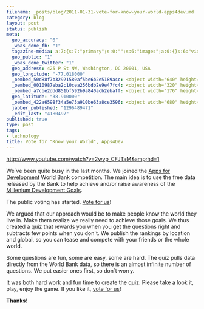 ```yaml
--- 
filename: _posts/blog/2011-01-31-vote-for-know-your-world-apps4dev.md
category: blog
layout: post
status: publish
meta: 
  geo_accuracy: "0"
  _wpas_done_fb: "1"
  tagazine-media: a:7:{s:7:"primary";s:0:"";s:6:"images";a:0:{}s:6:"videos";a:0:{}s:11:"image_count";s:1:"0";s:6:"author";s:7:"4180497";s:7:"blog_id";s:7:"8438084";s:9:"mod_stamp";s:19:"2011-02-01 20:43:44";}
  geo_public: "1"
  _wpas_done_twitter: "1"
  geo_address: 425 P St NW, Washington, DC 20001, USA
  geo_longitude: "-77.018000"
  _oembed_50d88f7b32921580af5be6b2e5189a4c: <object width="640" height="385"><param name="movie" value="http://www.youtube.com/e/2wyp_CFJTaM"></param><param name="allowFullScreen" value="true"></param><param name="allowscriptaccess" value="always"></param><embed src="http://www.youtube.com/e/2wyp_CFJTaM" type="application/x-shockwave-flash" width="640" height="385" allowscriptaccess="always" allowfullscreen="true"></embed></object>
  _oembed_0010987eba2c10cea256bdb2e9e47fc4: <object width="320" height="205"><param name="movie" value="http://www.youtube.com/v/2wyp_CFJTaM?version=3"></param><param name="allowFullScreen" value="true"></param><param name="allowscriptaccess" value="always"></param><embed src="http://www.youtube.com/v/2wyp_CFJTaM?version=3" type="application/x-shockwave-flash" width="320" height="205" allowscriptaccess="always" allowfullscreen="true"></embed></object>
  _oembed_a7cbe2ddd851bf592b9a840acb2ebaff: <object width="176" height="124"><param name="movie" value="http://www.youtube.com/e/2wyp_CFJTaM"></param><param name="allowFullScreen" value="true"></param><param name="allowscriptaccess" value="always"></param><embed src="http://www.youtube.com/e/2wyp_CFJTaM" type="application/x-shockwave-flash" width="176" height="124" allowscriptaccess="always" allowfullscreen="true"></embed></object>
  geo_latitude: "38.910000"
  _oembed_422a6598f34a5e75a910be63a8ce3596: <object width="680" height="408"><param name="movie" value="http://www.youtube.com/v/2wyp_CFJTaM?version=3"></param><param name="allowFullScreen" value="true"></param><param name="allowscriptaccess" value="always"></param><embed src="http://www.youtube.com/v/2wyp_CFJTaM?version=3" type="application/x-shockwave-flash" width="680" height="408" allowscriptaccess="always" allowfullscreen="true"></embed></object>
  jabber_published: "1296489471"
  _edit_last: "4180497"
published: true
type: post
tags: 
- technology
title: Vote for "Know your World", Apps4Dev
---
```

http://www.youtube.com/watch?v=2wyp_CFJTaM&amp;hd=1

We´ve been quite busy in the last months. We joined the <a href="http://appsfordevelopment.challengepost.com/" target="_blank">Apps for Development</a> World Bank competition. The main idea is to use the free data released by the Bank to help achieve and/or raise awareness of the <a href="http://www.un.org/millenniumgoals/" target="_blank">Millenium Development Goals</a>.

The public voting has started. <a href="http://bsan.eu/knowyourworld" target="_blank">Vote for us</a>!

<!--more-->We argued that our approach would be to make people know the world they live in. Make them realize we really need to achieve those goals. We thus created a quiz that rewards you when you get the questions right and subtracts few points when you don´t. We publish the rankings by location and global, so you can tease and compete with your friends or the whole world.

Some questions are fun, some are easy, some are hard. The quiz pulls data directly from the World Bank data, so there is an almost infinite number of questions. We put easier ones first, so don´t worry.

It was both hard work and fun time to create the quiz. Please take a look it, play, enjoy the game. If you like it, <a href="http://appsfordevelopment.challengepost.com/submissions/1504" target="_blank">vote for us</a>!

<strong>Thanks</strong>!
